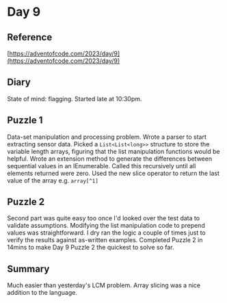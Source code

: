 # Day 9

## Reference

[https://adventofcode.com/2023/day/9](https://adventofcode.com/2023/day/9)

## Diary
State of mind: flagging.
Started late at 10:30pm.

## Puzzle 1
Data-set manipulation and processing problem.  Wrote a parser to start extracting sensor data.
Picked a ```List<List<long>>``` structure to store the variable length arrays, figuring that the 
list manipulation functions would be helpful.  Wrote an extension method to generate the differences
between sequential values in an IEnumerable.  Called this recursively until all elements returned were zero.
Used the new slice operator to return the last value of the array e.g. ```array[^1]```

## Puzzle 2
Second part was quite easy too once I'd looked over the test data to validate assumptions.
Modifying the list manipulation code to prepend values was straightforward.  I dry ran the logic
a couple of times just to verify the results against as-written examples. Completed Puzzle 2 in 14mins
to make Day 9 Puzzle 2 the quickest to solve so far.

## Summary
Much easier than yesterday's LCM problem.  Array slicing was a nice addition to the language.